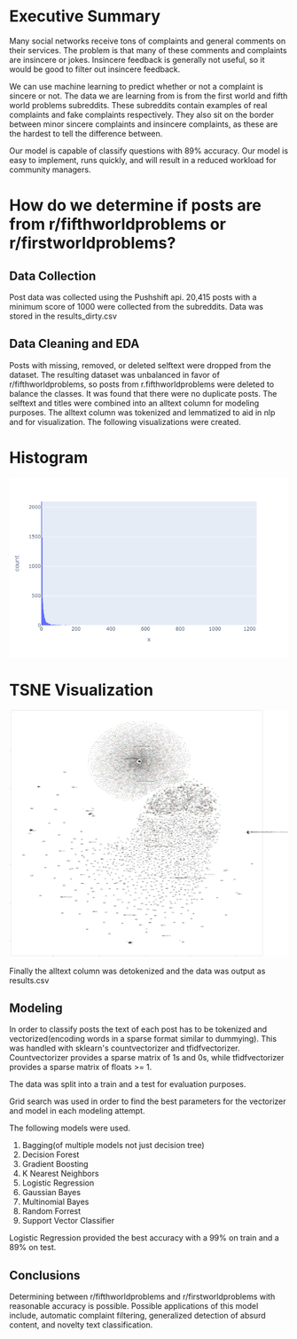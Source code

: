 # Executive Summary

Many social networks receive tons of complaints and general comments on their services. The problem is that many of these comments and complaints are insincere or jokes. Insincere feedback is generally not useful, so it would be good to filter out insincere feedback.
  
We can use machine learning to predict whether or not a complaint is sincere or not. The data we are learning from is from the first world and fifth world problems subreddits. These subreddits contain examples of real complaints and fake complaints respectively. They also sit on the border between minor sincere complaints and insincere complaints, as these are the hardest to tell the difference between.
  
Our model is capable of classify questions with 89% accuracy. Our model is easy to implement, runs quickly, and will result in a reduced workload for community managers.
  
# How do we determine if posts are from  r/fifthworldproblems or r/firstworldproblems?
## Data Collection
Post data was collected using the Pushshift api. 20,415 posts with a minimum score of 1000 were collected from the subreddits. Data was stored in the results_dirty.csv
## Data Cleaning and EDA
Posts with missing, removed, or deleted selftext were dropped from the dataset. The resulting dataset was unbalanced in favor of r/fifthworldproblems, so posts from r.fifthworldproblems were deleted to balance the classes. It was found that there were no duplicate posts. The selftext and titles were combined into an alltext column for modeling purposes. The alltext column was tokenized and lemmatized to aid in nlp and for visualization. The following visualizations were created.
  
# Histogram
![hist](./visualizations/word_hist.png?token=AABiDjPuQkljUvd06TnteqDphmLyFrW6ks5eOvwOwA%3D%3D)
  
# TSNE Visualization
![tsne](./visualizations/tsne_scatter.png?token=AABiDuAYd2jvLKfYNJ5TeKYZpFhjKTX7ks5ePPABwA%3D%3D)

Finally the alltext column was detokenized and the data was output as results.csv
## Modeling
In order to classify posts the text of each post has to be tokenized and vectorized(encoding words in a sparse format similar to dummying). This was handled with sklearn's countvectorizer and tfidfvectorizer. Countvectorizer provides a sparse matrix of 1s and 0s, while tfidfvectorizer provides a sparse matrix of floats >= 1.  

The data was split into a train and a test for evaluation purposes.  

Grid search was used in order to find the best parameters for the vectorizer and model in each modeling attempt.  

The following models were used.
1. Bagging(of multiple models not just decision tree)
2. Decision Forest
3. Gradient Boosting
4. K Nearest Neighbors
5. Logistic Regression
6. Gaussian Bayes
7. Multinomial Bayes
8. Random Forrest
9. Support Vector Classifier

Logistic Regression provided the best accuracy with a 99% on train and a 89% on test.
  
## Conclusions
Determining between r/fifthworldproblems and r/firstworldproblems with reasonable accuracy is possible. Possible applications of this model include, automatic complaint filtering, generalized detection of absurd content, and novelty text classification. 
